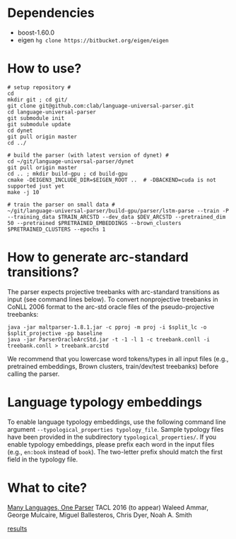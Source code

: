 # Dependencies
* boost-1.60.0
* eigen `hg clone https://bitbucket.org/eigen/eigen`

# How to use?
```
# setup repository #
cd
mkdir git ; cd git/
git clone git@github.com:clab/language-universal-parser.git
cd language-universal-parser
git submodule init
git submodule update
cd dynet
git pull origin master
cd ../

# build the parser (with latest version of dynet) #
cd ~/git/language-universal-parser/dynet
git pull origin master
cd .. ; mkdir build-gpu ; cd build-gpu
cmake -DEIGEN3_INCLUDE_DIR=$EIGEN_ROOT ..  # -DBACKEND=cuda is not supported just yet
make -j 10

# train the parser on small data #
~/git/language-universal-parser/build-gpu/parser/lstm-parse --train -P --training_data $TRAIN_ARCSTD --dev_data $DEV_ARCSTD --pretrained_dim 50 --pretrained $PRETRAINED_EMBEDDINGS --brown_clusters $PRETRAINED_CLUSTERS --epochs 1
```
# How to generate arc-standard transitions?
The parser expects projective treebanks with arc-standard transitions as input (see command lines below). To convert nonprojective treebanks in CoNLL 2006 format to the arc-std oracle files of the pseudo-projective treebanks:
```    
java -jar maltparser-1.8.1.jar -c pproj -m proj -i $split_lc -o $split_projective -pp baseline
java -jar ParserOracleArcStd.jar -t -1 -l 1 -c treebank.conll -i treebank.conll > treebank.arcstd
```

We recommend that you lowercase word tokens/types in all input files (e.g., pretrained embeddings, Brown clusters, train/dev/test treebanks) before calling the parser.

# Language typology embeddings
To enable language typology embeddings, use the following command line argument `--typological_properties typology_file`. Sample typology files have been provided in the subdirectory `typological_properties/`. If you enable typology embeddings, please prefix each word in the input files (e.g., `en:book` instead of `book`). The two-letter prefix should match the first field in the typology file.

# What to cite?
[Many Languages, One Parser](http://arxiv.org/abs/1602.01595) TACL 2016 (to appear)
Waleed Ammar, George Mulcaire, Miguel Ballesteros, Chris Dyer, Noah A. Smith

[results](https://github.com/clab/language-universal-parser/tree/084eed3b1510fc893c4c92474cdcea1d7c58aa7c)
